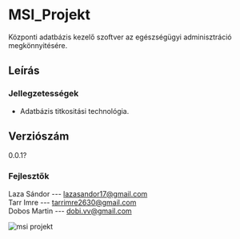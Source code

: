 # MSI_Projekt
Központi adatbázis kezelő szoftver az egészségügyi adminisztráció megkönnyitésére.

## Leírás


### Jellegzetességek
- Adatbázis titkositási technológia.

## Verziószám
0.0.1?

### Fejlesztők
Laza Sándor --- lazasandor17@gmail.com  
Tarr Imre --- tarrimre2630@gmail.com  
Dobos Martin --- dobi.vv@gmail.com

![msi projekt](https://toxy.hu/fs/msilogofeher.png)

